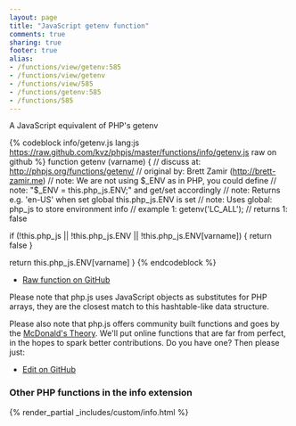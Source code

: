 ```yaml
---
layout: page
title: "JavaScript getenv function"
comments: true
sharing: true
footer: true
alias:
- /functions/view/getenv:585
- /functions/view/getenv
- /functions/view/585
- /functions/getenv:585
- /functions/585
---
```

<!-- Generated by Rakefile:build -->
A JavaScript equivalent of PHP's getenv

{% codeblock info/getenv.js lang:js https://raw.github.com/kvz/phpjs/master/functions/info/getenv.js raw on github %}
function getenv (varname) {
  //  discuss at: http://phpjs.org/functions/getenv/
  // original by: Brett Zamir (http://brett-zamir.me)
  //        note: We are not using $_ENV as in PHP, you could define
  //        note: "$_ENV = this.php_js.ENV;" and get/set accordingly
  //        note: Returns e.g. 'en-US' when set global this.php_js.ENV is set
  //        note: Uses global: php_js to store environment info
  //   example 1: getenv('LC_ALL');
  //   returns 1: false

  if (!this.php_js || !this.php_js.ENV || !this.php_js.ENV[varname]) {
    return false
  }

  return this.php_js.ENV[varname]
}
{% endcodeblock %}

 - [Raw function on GitHub](https://github.com/kvz/phpjs/blob/master/functions/info/getenv.js)

Please note that php.js uses JavaScript objects as substitutes for PHP arrays, they are 
the closest match to this hashtable-like data structure. 

Please also note that php.js offers community built functions and goes by the 
[McDonald's Theory](https://medium.com/what-i-learned-building/9216e1c9da7d). We'll put online 
functions that are far from perfect, in the hopes to spark better contributions. 
Do you have one? Then please just: 

 - [Edit on GitHub](https://github.com/kvz/phpjs/edit/master/functions/info/getenv.js)


### Other PHP functions in the info extension
{% render_partial _includes/custom/info.html %}
